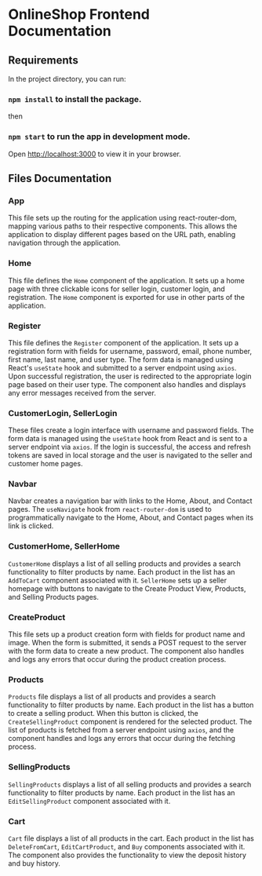 # OnlineShop Frontend Documentation

## Requirements

In the project directory, you can run:

### `npm install` to install the package. 

then 
### `npm start` to run the app in development mode.

Open [http://localhost:3000](http://localhost:3000) to view it in your browser.

## Files Documentation


### App
This file sets up the routing for the application using react-router-dom, mapping various paths to their respective components. This allows the application to display different pages based on the URL path, enabling navigation through the application.

### Home
This file defines the `Home` component of the application. It sets up a home page with three clickable icons for seller login, customer login, and registration. The `Home` component is exported for use in other parts of the application.

### Register
This file defines the `Register` component of the application. It sets up a registration form with fields for username, password, email, phone number, first name, last name, and user type. The form data is managed using React's `useState` hook and submitted to a server endpoint using `axios`. Upon successful registration, the user is redirected to the appropriate login page based on their user type. The component also handles and displays any error messages received from the server.

### CustomerLogin, SellerLogin
These files create a login interface with username and password fields. The form data is managed using the `useState` hook from React and is sent to a server endpoint via `axios`. If the login is successful, the access and refresh tokens are saved in local storage and the user is navigated to the seller and customer home pages.

### Navbar
Navbar creates a navigation bar with links to the Home, About, and Contact pages. The `useNavigate` hook from `react-router-dom` is used to programmatically navigate to the Home, About, and Contact pages when its link is clicked.

### CustomerHome, SellerHome
`CustomerHome` displays a list of all selling products and provides a search functionality to filter products by name. Each product in the list has an `AddToCart` component associated with it. `SellerHome` sets up a seller homepage with buttons to navigate to the Create Product View, Products, and Selling Products pages.

### CreateProduct
This file sets up a product creation form with fields for product name and image. When the form is submitted, it sends a POST request to the server with the form data to create a new product. The component also handles and logs any errors that occur during the product creation process.

### Products
`Products` file displays a list of all products and provides a search functionality to filter products by name. Each product in the list has a button to create a selling product. When this button is clicked, the `CreateSellingProduct` component is rendered for the selected product. The list of products is fetched from a server endpoint using `axios`, and the component handles and logs any errors that occur during the fetching process.

### SellingProducts
`SellingProducts` displays a list of all selling products and provides a search functionality to filter products by name. Each product in the list has an `EditSellingProduct` component associated with it.

### Cart
`Cart` file displays a list of all products in the cart. Each product in the list has `DeleteFromCart`, `EditCartProduct`, and `Buy` components associated with it. The component also provides the functionality to view the deposit history and buy history.

